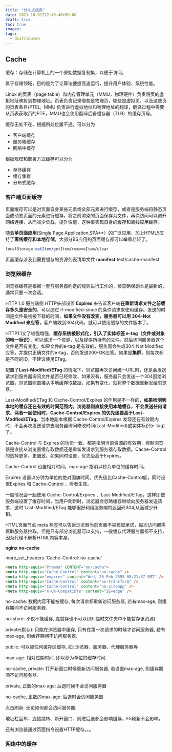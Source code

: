 ```yaml
---
title: "分布式缓存"
date: 2021-10-01T12:40:40+08:00
draft: true
toc: true
images:
tags: 
  - distributed
---
```


## Cache

缓存：存储在计算机上的一个原始数据复制集，以便于访问。

属于存储领域，目的是为了让算法便捷高速运行，提升用户体验、系统性能。

Linux 的页表（page table）和内存管理单元（MMU，物理硬件）负责将页的虚拟地址映射到物理地址。页表负责记录哪些是物理页，哪些是虚拟页，以及这些页的页表条目(PTE)。MMU 负责进行虚拟地址和物理地址的翻译，翻译过程中需要从页表获取页的PTE，MMU也会使用翻译后备缓存器（TLB）的缓存页号。

缓存无处不在，根据所处位置不通，可以分为

- 客户端缓存
- 服务端缓存
- 网络中缓存

根据规模和部署方式缓存可以分为

- 单体缓存
- 缓存集群
- 分布式缓存

### 客户端页面缓存

页面缓存可以是对页面自身某些元素或全部元素进行缓存，或者是服务端将静态页面或动态页面的元素进行缓存。将之前渲染的页面保存为文件，再次访问可以避开网络连接，从而减少负载，提升性能，这种事实现自身的缓存和离线应用缓存。

随着**单页面应用**(Single Page Application,SPA**）的广泛应用，加上HTML5支持了**离线缓存和本地存储**，大部分BS应用的页面缓存都可以举重若轻了。

```css
localStorage.setItem/getItem/removeItem/clear
```

页面缓存涉及到需要缓存的资源列表清单文件 **manifest** text/cache-manifest

### 浏览器缓存

浏览器缓存是根据一套与服务器约定的规则进行工作的，检查确保副本是最新的，通常只要一次会话。

HTTP 1.0 服务端侧 HTTP头部设置 **Expires** 来告诉客户端**在重新请求文件之前缓存多久是安全的**，可以通过 if-modified-since 的条件请求来使用缓存。发送的时间是文件最初被下载的时间，**如果文件没有改变，服务器可以用 304-Not Modified 来应答**，客户端收到304代码，就可以使用缓存的文件版本了。

HTTP1.1又了较强增强，**缓存系统被形式化，引入了实体标签 e-tag（文件或对象的唯一标识）**，可以请求一个资源，以及提供所持有的文件，然后询问服务器这个文件是否有变化。如果文件的e-tag 是有效的，服务器会生成304-Not Modified 应答，并提供正确文件的e-tag，否则发送200-OK应答。如果是**集群**，则每次都是不同的ID，不建议使用ETag。

配置了**Last-Modified/ETag** 的情况下，浏览器再次访问统一URL时，还是会发送请求到服务器询问文件是否已经修改，如果没有，服务器只会发送一个304回给浏览器，浏览器则直接从本地缓存取数据，如果有变化，就将整个数据重新发给浏览器。

Last-Modified/ETag 和 Cache-Control/Expires 的作用是不一样的，**如果检测到本地的缓存还在有效的时间范围内，浏览器则直接使用本地缓存，不会发送任何请求**。**两者一起使用时，Cache-Control/Expires 的优先级要高于Last-Modfied/ETag**。当本地副本根据 Cache-Control/Expires 发现还在有效期内时，不会再次发送请求去服务器询问修改时间(Last-Modified)或实体标识(e-tag)了。

Cache-Control 与 Expires 的功能一致，都是指明当前资源的有效期，控制浏览器是直接从浏览器缓存取数据还是重新发请求到服务器存取数据。Cache-Control 的选择更多、更细致，如果同时设置，优先级高于Expires。

Cache-Control 设置相对时间，max-age 指明以秒为单位的缓存时间。

Expires 设置以分钟为单位的绝对国旗时间。优先级比Cache-Control低，同时设置Expires 和 Cache-Control ，后者生效。

一般情况会一起使用 Cache-Control/Expires 、Last-Modified/ETag，这样即使服务端设置了缓存时间，当用户刷新时，浏览器会忽略缓存继续向服务器发送请求，这时 Last-Modified/ETag 能够很好利用服务端的返回码304,从而减少开销。

HTML页面节点 meta 标签可以告诉浏览器当前页面不被孩奴承诺，每次访问都需要取服务器拉取，但是只有部分浏览器可以支持，一般缓存代理服务器都不支持，因为代理不解析HTML内容本身。

**nginx no-cache**

more_set_headers 'Cache-Control: no-cache'

```html
<meta http-equiv="Pramma" CONTENT="no-cache">
<meta http-equiv="Cache-Control" content="no-cache" />
<meta http-equiv="expires" content="Wed, 26 Feb 2555 08:21:57 GMT" />
<meta http-equiv="Cache-Control" content="no-transform" />
<meta http-equiv="Cache-Control" content="no-siteapp" />
<meta http-equiv="X-UA-Compatible" content="IE=edge" />
```

no-cache: 数据内容不能被缓存, 每次请求都重新访问服务器, 若有max-age, 则缓存期间不访问服务器.

no-store: 不仅不能缓存, 连暂存也不可以(即: 临时文件夹中不能暂存该资源)

private(默认): 只能在浏览器中缓存, 只有在第一次请求的时候才访问服务器, 若有max-age, 则缓存期间不访问服务器.

public: 可以被任何缓存区缓存, 如: 浏览器、服务器、代理服务器等

max-age: 相对过期时间, 即以秒为单位的缓存时间.

no-cache, private: 打开新窗口时候重新访问服务器, 若设置max-age, 则缓存期间不访问服务器.

private, 正数的max-age: 后退时候不会访问服务器

no-cache, 正数的max-age: 后退时会访问服务器

点击刷新: 无论如何都会访问服务器.

地址栏回车、连接跳转、新开窗口、前进后退都会影响缓存，F5刷新不会影响。

还有浏览器通过页面指令设置HTTP缓存。。。

### 网络中的缓存



